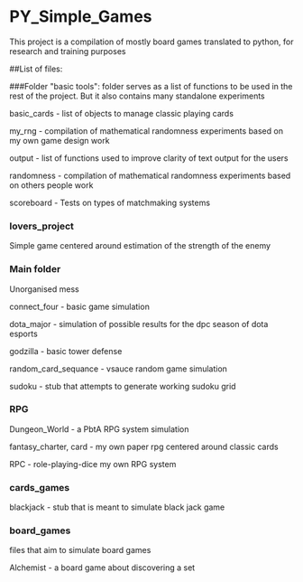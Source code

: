 # PY_Simple_Games
 
This project is a compilation of mostly board games
translated to python, for research and training purposes

##List of files:

###Folder "basic tools":
folder serves as a list of functions to be used in the rest of the project. But it also contains many standalone experiments 

basic_cards - list of objects to manage classic playing cards

my_rng - compilation of mathematical randomness experiments based on my own game design work

output - list of functions used to improve clarity of text output for the users

randomness - compilation of mathematical randomness experiments based on others people work

scoreboard - Tests on types of matchmaking systems

### lovers_project
Simple game centered around estimation of the strength of the enemy

### Main folder
Unorganised mess

connect_four - basic game simulation

dota_major - simulation of possible results for the dpc season of dota esports

godzilla - basic tower defense

random_card_sequance - vsauce random game simulation

sudoku - stub that attempts to generate working sudoku grid



### RPG

Dungeon_World - a PbtA RPG system simulation

fantasy_charter, card - my own paper rpg centered around classic cards

RPC - role-playing-dice my own RPG system 

### cards_games

blackjack - stub that is meant to simulate black jack game

### board_games
files that aim to simulate board games

Alchemist - a board game about discovering a set

